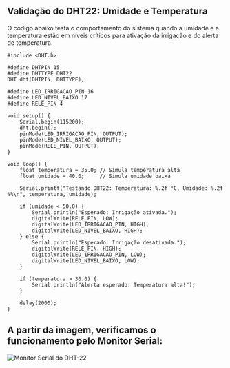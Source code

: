 ## Validação do DHT22: Umidade e Temperatura
O código abaixo testa o comportamento do sistema quando a umidade e a temperatura estão em níveis críticos para ativação da irrigação e do alerta de temperatura.
```
#include <DHT.h>

#define DHTPIN 15
#define DHTTYPE DHT22
DHT dht(DHTPIN, DHTTYPE);

#define LED_IRRIGACAO_PIN 16
#define LED_NIVEL_BAIXO 17
#define RELE_PIN 4

void setup() {
    Serial.begin(115200);
    dht.begin();
    pinMode(LED_IRRIGACAO_PIN, OUTPUT);
    pinMode(LED_NIVEL_BAIXO, OUTPUT);
    pinMode(RELE_PIN, OUTPUT);
}

void loop() {
    float temperatura = 35.0; // Simula temperatura alta
    float umidade = 40.0;     // Simula umidade baixa

    Serial.printf("Testando DHT22: Temperatura: %.2f °C, Umidade: %.2f %%\n", temperatura, umidade);

    if (umidade < 50.0) {
        Serial.println("Esperado: Irrigação ativada.");
        digitalWrite(RELE_PIN, LOW);
        digitalWrite(LED_IRRIGACAO_PIN, HIGH);
        digitalWrite(LED_NIVEL_BAIXO, HIGH);
    } else {
        Serial.println("Esperado: Irrigação desativada.");
        digitalWrite(RELE_PIN, HIGH);
        digitalWrite(LED_IRRIGACAO_PIN, LOW);
        digitalWrite(LED_NIVEL_BAIXO, LOW);
    }

    if (temperatura > 30.0) {
        Serial.println("Alerta esperado: Temperatura alta!");
    }

    delay(2000);
}
```
## A partir da imagem, verificamos o funcionamento pelo Monitor Serial:
![Monitor Serial do DHT-22](../assets/Validaçaodht22.png)
